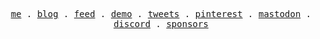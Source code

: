 <p align="center">
  <samp>
    <a href="https://adydetra.my.id">me</a> .
    <a href="https://blog.adydetra.my.id">blog</a> .
    <a href="https://adydetra.my.id/feed">feed</a> .
    <a href="https://adydetra.my.id/demo">demo</a> .
    <a href="https://twitter.com/adydetra">tweets</a> .
    <a href="https://pinterest.com/adydetra">pinterest</a> .
    <a href="https://elk.zone/mastodon.social/@adityawarman">mastodon</a> .
    <a href="https://discord.gg/WzpazrK9NT">discord</a> .
    <a href="https://github.com/sponsors/adydetra">sponsors</a>
  </samp>
</p>
